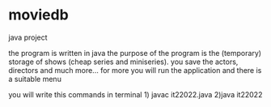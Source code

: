 # moviedb
java project


the program is written in java the purpose of the program is the (temporary) storage of shows (cheap series and miniseries).
 you save the actors, directors and much more... for more you will run the application and there is a suitable menu

you will write this  commands in terminal 1) javac it22022.java 
                                           2)java it22022
